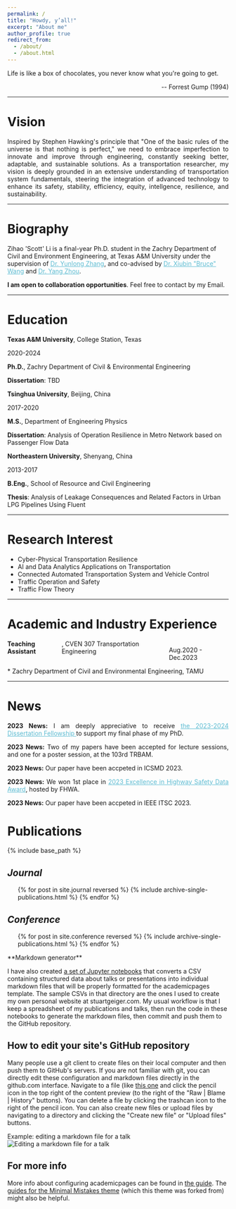 ```yaml
---
permalink: /
title: "Howdy, y’all!"
excerpt: "About me"
author_profile: true
redirect_from: 
  - /about/
  - /about.html
---
```





<p>Life is like a box of chocolates, you never know what you're going to get.</p>
<p style="text-align: right;">-- Forrest Gump (1994)</p>




<hr color="#FFFFFF" />

Vision
======
<div style="text-align: justify"> 

<p> Inspired by Stephen Hawking's principle that "One of the basic rules of the universe is that nothing is perfect," we need to embrace imperfection to innovate and improve through engineering, constantly seeking better, adaptable, and sustainable solutions. As a transportation researcher, my vision is deeply grounded in an extensive understanding of transportation system fundamentals, steering the integration of advanced technology to enhance its safety, stability, efficiency, equity, intellgence, resilience, and sustainability.</p> 


<!-- <p> Thoughout my research jounery towards this revolution so far, I have been inspired by my superivisor (<a href="https://www.proroklab.org/" style="color:#5dbcd2;">Prof Amanda Prorok</a>),  (<a href="https://www.science.org/doi/10.1126/scirobotics.aam8638" style="color:#5dbcd2;"> Prof Guang-zhong Yang</a>-->

<hr color="#FFFFFF" />
</div>


Biography
======

<!-- --------------------------------First Person --------------------------- -->


<p>Zihao 'Scott' Li is a final-year Ph.D. student in the Zachry Department of Civil and Environment Engineering, at Texas A&M University under the supervision of <a href="https://engineering.tamu.edu/civil/profiles/yzhang.html" style="color:#5dbcd2;">Dr. Yunlong Zhang</a>, and co-advised by  <a href="https://engineering.tamu.edu/civil/profiles/bwang.html" style="color:#5dbcd2;">Dr. Xiubin "Bruce" Wang</a> and <a href="https://engineering.tamu.edu/civil/profiles/zhou-yang.html" style="color:#5dbcd2;">Dr. Yang Zhou</a>.


<p><b>I am open to collaboration opportunities</b>. Feel free to contact by my Email.
<hr color="#FFFFFF" />
</div>

Education
======
<span><b>Texas A&M University</b>, College Station, Texas</span>
<p>2020-2024</p>
<p><strong>Ph.D.</strong>, Zachry Department of Civil & Environmental Engineering</p>
<p><strong>Dissertation</strong>: TBD</p>

<span><b>Tsinghua University</b>, Beijing, China</span>
<p>2017-2020</p>
<p><strong>M.S.</strong>, Department of Engineering Physics</p>
<p><strong>Dissertation</strong>: Analysis of Operation Resilience in Metro Network based on Passenger Flow Data</p>

<span><b>Northeastern University</b>, Shenyang, China</span>
<p>2013-2017</p>
<p><strong>B.Eng.</strong>, School of Resource and Civil Engineering</p>
<p><strong>Thesis</strong>: Analysis of Leakage Consequences and Related Factors in Urban LPG Pipelines Using Fluent</p>



<hr color="#FFFFFF" />

Research Interest
======
<ul>
<li>Cyber-Physical Transportation Resilience</li>
<li>AI and Data Analytics Applications on Transportation</li>
<li>Connected Automated Transportation System and Vehicle Control </li>
<li>Traffic Operation and Safety  </li>
<li>Traffic Flow Theory </li>
</ul>

<hr color="#FFFFFF" />
</div>

Academic and Industry Experience
======
<div style="display: flex; justify-content: space-between;">
  <b>Teaching Assistant</b>, CVEN 307 Transportation Engineering
  <p style="margin-left: auto;">Aug.2020 - Dec.2023</p>
</div>
* Zachry Department of Civil and Environmental Engineering, TAMU

<hr color="#FFFFFF" />
</div>

News
======

<div style="text-align: justify"> 

<p><b>2023 News:</b> I am deeply appreciative to receive <a href="https://grad.tamu.edu/knowledge-center/funding-and-benefits/2023-2024-dissertation-fellowship-awardees" style="color:#5dbcd2;"> the 2023-2024 Dissertation Fellowship </a> to support my final phase of my PhD.</p>

<p><b>2023 News:</b> Two of my papers have been accepted for lecture sessions, and one for a poster session, at the 103rd TRBAM.

<p><b>2023 News:</b> Our paper have been accpeted in ICSMD 2023.

<p><b>2023 News:</b> We won 1st place in <a href="https://highways.dot.gov/research/safety/hsis/Excellence-Awards" style="color:#5dbcd2;">2023 Excellence in Highway Safety Data Award</a>, hosted by FHWA.

<p><b>2023 News:</b> Our paper have been accpeted in IEEE ITSC 2023.

</div>



<!-- <p><b>2022 News:</b> I am deeply appreciated to receive <a href="https://www.hughes.cam.ac.uk/student-centre/welfare/financial-hardship/" style="color:#5dbcd2;">Chui Wen Mei Memorial Bursary</a> to support my final period of my PhD.</p>


<p><b>2022 News:</b> Our paper got accepted in <a href="https://arxiv.org/pdf/2105.08601.pdf" style="color:#5dbcd2;">SSRR 2022</a>.</p>


<p><b>2022 News:</b> Our paper was awarded <a href="https://www.cst.cam.ac.uk/news/presenting-hall-fame-awards" style="color:#5dbcd2;">Publication of the Year</a> by the Department of Computer Science and Technology at the University of Cambridge.</p>


<p><b>2022 News:</b> Our paper got accepted in <a href="https://arxiv.org/pdf/2012.14906.pdf" style="color:#5dbcd2;">TSP 2022</a>.</p>

<p><b>2022 News:</b> Our (MPhil student co-supervised by me, Matthew Malencia, Prof Amanda Prorok) paper (GNNs for TSP) got accepted in <a href="https://arxiv.org/pdf/2110.05291.pdf" style="color:#5dbcd2;">ICLR 2022</a>.</p>

<p><b>2022 News:</b> Our system paper (the first truly decentralized robotics system based on GNNs) got accepted in <a href="https://arxiv.org/pdf/2111.01777.pdf" style="color:#5dbcd2;">ICRA 2022</a>. Feel free to access our <a href="https://github.com/proroklab/rl_multi_agent_passage" style="color:#5dbcd2;"> public repo</a>. </p>

<p><b>2022 News:</b> Our blue-sky paper got accepted in <a href="https://arxiv.org/pdf/2107.12254.pdf" style="color:#5dbcd2;">AAMAS 2022</a>.</p>

<p><b>2022 News:</b> Invited talk about 'Graph Neural Networks from Robot Learning and Beyond' at ShenlanXueyuan as part of an online course related to Graph Neural Networks developed by <a href="https://www.cse.msu.edu/~tangjili/" style="color:#5dbcd2;">Prof Jiliang Tang</a>. Obtain over 1k view till now.</p>
 -->




<!-- </div> -->

<!-- My research interests include:</p>
<ul>
<li>Traffic Operation, Intelligent Transportation System, Artifical Intelligence in Transportation, Transportation Resilience.</li>
</ul>
<p> -->

<!-- 
<p>I am a PhD student at ProrokLab, the Digital Technology Group (DTG) at the University of Cambridge under the supervision of <a href="https://www.proroklab.org/"
 style="color:#5dbcd2;">Dr Amanda Prorok</a>. During my PhD, I focus on <b>communication-aware motion planning</b> for multi-robot coordination. 
I am effectively investigating <b>Graph Neural Networks (GNN)</b> to build communication channels for multi-agent and multi-robot systems so that agents/robots can learn how to communicate between each other explicitly. 
My research can be applied in mobility-on-demand, automated warehouse and smart cities.</p> 


<p>Prior to joining Cambridge,  I joined <a href="https://www.imperial.ac.uk/hamlyn-centre/" style="color:#5dbcd2;">Hamlyn Centre</a> at Imperial College London, found by <a href="https://ieeexplore.ieee.org/author/37276270800" style="color:#5dbcd2;">Prof Guang-Zhong Yang</a> and <a href="https://www.imperial.ac.uk/people/a.darzi" style="color:#5dbcd2;">Prof the Lord Ara Darzi</a>  in the field of medical robots and healthcare for  the MRes in Medical Robotics and Image-Guided Intervention. I was supervised by <a href="https://www.imperial.ac.uk/people/daniel.elson" style="color:#5dbcd2;">Prof Daniel Elson</a> for eight-month research project about oxygen saturation (StO2) estimation, and graduated with Distinction for MRes degree. I also held a MEng degree in Mechanical Engineering at  University of Edinburgh.</p> 

<p>I have published papers in medical imaging area (IJCARS) and robotics field (IEEE IROS, IEEE Humanoids and AAMAS). I have served as a reviewer for IEEE IROS, IEEE ICRA, IEEE RA-L, IEEE T-RO and AAMAS.</p>

<p><b>I am open to collaboration opportunities</b> (anytime & anywhere) and <b>research internships</b> (open for Summer 2021). Feel free to contact by Email (ql295[AT]cam.ac.uk). Details of my CV can be found at <a href="../files/CV_QingbiaoLi.pdf" style="color:#5dbcd2;">PDF</a>.</p>
 --> 



Publications
======
<!--   <ul>{% for post in site.publications reversed %}
    {% include archive-single-cv.html %}
  {% endfor %}</ul> -->

{% include base_path %}

<!-- {% for post in site.publications reversed %}
  {% include archive-single.html %}
{% endfor %}
 -->

## <i>Journal</i>
  <ul>{% for post in site.journal reversed %}
    {% include archive-single-publications.html %}
  {% endfor %}</ul>

## <i>Conference</i>
  <ul>{% for post in site.conference reversed %}
    {% include archive-single-publications.html %}
  {% endfor %}</ul>
**Markdown generator**

I have also created [a set of Jupyter notebooks](https://github.com/academicpages/academicpages.github.io/tree/master/markdown_generator
) that converts a CSV containing structured data about talks or presentations into individual markdown files that will be properly formatted for the academicpages template. The sample CSVs in that directory are the ones I used to create my own personal website at stuartgeiger.com. My usual workflow is that I keep a spreadsheet of my publications and talks, then run the code in these notebooks to generate the markdown files, then commit and push them to the GitHub repository.

How to edit your site's GitHub repository
------
Many people use a git client to create files on their local computer and then push them to GitHub's servers. If you are not familiar with git, you can directly edit these configuration and markdown files directly in the github.com interface. Navigate to a file (like [this one](https://github.com/academicpages/academicpages.github.io/blob/master/_talks/2012-03-01-talk-1.md) and click the pencil icon in the top right of the content preview (to the right of the "Raw | Blame | History" buttons). You can delete a file by clicking the trashcan icon to the right of the pencil icon. You can also create new files or upload files by navigating to a directory and clicking the "Create new file" or "Upload files" buttons. 

Example: editing a markdown file for a talk
![Editing a markdown file for a talk](/images/editing-talk.png)

For more info
------
More info about configuring academicpages can be found in [the guide](https://academicpages.github.io/markdown/). The [guides for the Minimal Mistakes theme](https://mmistakes.github.io/minimal-mistakes/docs/configuration/) (which this theme was forked from) might also be helpful.
